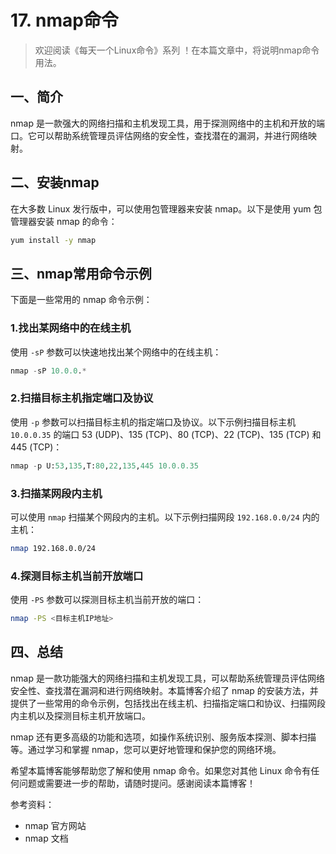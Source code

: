 # 17. nmap命令



> 欢迎阅读《每天一个Linux命令》系列 ！在本篇文章中，将说明nmap命令用法。

## 一、简介

nmap 是一款强大的网络扫描和主机发现工具，用于探测网络中的主机和开放的端口。它可以帮助系统管理员评估网络的安全性，查找潜在的漏洞，并进行网络映射。



## 二、安装nmap

在大多数 Linux 发行版中，可以使用包管理器来安装 nmap。以下是使用 yum 包管理器安装 nmap 的命令：

```bash
yum install -y nmap
```



## 三、nmap常用命令示例

下面是一些常用的 nmap 命令示例：

### 1.找出某网络中的在线主机

使用 `-sP` 参数可以快速地找出某个网络中的在线主机：

```python
nmap -sP 10.0.0.*
```

### 2.扫描目标主机指定端口及协议

使用 `-p` 参数可以扫描目标主机的指定端口及协议。以下示例扫描目标主机 `10.0.0.35` 的端口 53 (UDP)、135 (TCP)、80 (TCP)、22 (TCP)、135 (TCP) 和 445 (TCP)：

```python
nmap -p U:53,135,T:80,22,135,445 10.0.0.35 
```

### 3.扫描某网段内主机

可以使用 `nmap` 扫描某个网段内的主机。以下示例扫描网段 `192.168.0.0/24` 内的主机：

```bash
nmap 192.168.0.0/24
```

### 4.探测目标主机当前开放端口

使用 `-PS` 参数可以探测目标主机当前开放的端口：

```bash
nmap -PS <目标主机IP地址> 
```



## 四、总结

nmap 是一款功能强大的网络扫描和主机发现工具，可以帮助系统管理员评估网络安全性、查找潜在漏洞和进行网络映射。本篇博客介绍了 nmap 的安装方法，并提供了一些常用的命令示例，包括找出在线主机、扫描指定端口和协议、扫描网段内主机以及探测目标主机开放端口。

nmap 还有更多高级的功能和选项，如操作系统识别、服务版本探测、脚本扫描等。通过学习和掌握 nmap，您可以更好地管理和保护您的网络环境。

希望本篇博客能够帮助您了解和使用 nmap 命令。如果您对其他 Linux 命令有任何问题或需要进一步的帮助，请随时提问。感谢阅读本篇博客！

参考资料：

- nmap 官方网站
- nmap 文档